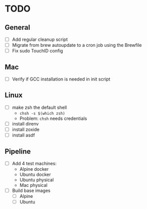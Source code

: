 # TODO

## General

- [ ] Add regular cleanup script
- [ ] Migrate from brew autoupdate to a cron job using the Brewfile
- [ ] Fix sudo TouchID config

## Mac

- [ ] Verify if GCC installation is needed in init script

## Linux

- [ ] make zsh the default shell
  - `chsh -s $(which zsh)`
  - Problem: `chsh` needs credentials
- [ ] install direnv
- [ ] install zoxide
- [ ] install asdf

## Pipeline

- [ ] Add 4 test machines:
  - Alpine docker
  - Ubuntu docker
  - Ubuntu physical
  - Mac physical
- [ ] Build base images
  - [ ] Alpine
  - [ ] Ubuntu

